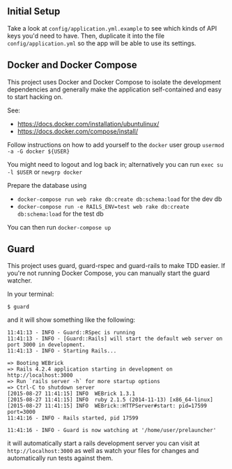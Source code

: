 ## Initial Setup

Take a look at `config/application.yml.example` to see which kinds of API keys you'd need to have. Then, duplicate it into the file `config/application.yml` so the app will be able to use its settings.

## Docker and Docker Compose

This project uses Docker and Docker Compose to isolate the development dependencies and generally make the application self-contained and easy to start hacking on.

See:

* https://docs.docker.com/installation/ubuntulinux/
* https://docs.docker.com/compose/install/

Follow instructions on how to add yourself to the `docker` user group `usermod -a -G docker ${USER}`

You might need to logout and log back in; alternatively you can run `exec su -l $USER` or `newgrp docker`

Prepare the database using

* `docker-compose run web rake db:create db:schema:load` for the dev db
* `docker-compose run -e RAILS_ENV=test web rake db:create db:schema:load` for the test db

You can then run `docker-compose up`

## Guard

This project uses guard, guard-rspec and guard-rails to make TDD easier. If you're not running Docker Compose, you can manually start the guard watcher.

In your terminal:

    $ guard

and it will show something like the following:

    11:41:13 - INFO - Guard::RSpec is running
    11:41:13 - INFO - [Guard::Rails] will start the default web server on port 3000 in development.
    11:41:13 - INFO - Starting Rails...

    => Booting WEBrick
    => Rails 4.2.4 application starting in development on http://localhost:3000
    => Run `rails server -h` for more startup options
    => Ctrl-C to shutdown server
    [2015-08-27 11:41:15] INFO  WEBrick 1.3.1
    [2015-08-27 11:41:15] INFO  ruby 2.1.5 (2014-11-13) [x86_64-linux]
    [2015-08-27 11:41:15] INFO  WEBrick::HTTPServer#start: pid=17599 port=3000
    11:41:16 - INFO - Rails started, pid 17599

    11:41:16 - INFO - Guard is now watching at '/home/user/prelauncher'

it will automatically start a rails development server you can visit at ` http://localhost:3000` as well as watch your files for changes and automatically run tests against them.
